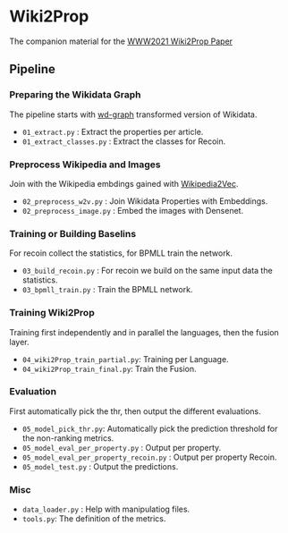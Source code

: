 # Wiki2Prop
The companion material for the [WWW2021 Wiki2Prop Paper](https://doi.org/10.1145/3442381.3450082)


## Pipeline

### Preparing the Wikidata Graph
The pipeline starts with [wd-graph](https://github.com/eXascaleInfolab/wd-graph) transformed version of Wikidata.

* `01_extract.py` : Extract the properties per article.
* `01_extract_classes.py` : Extract the classes for Recoin.

### Preprocess Wikipedia and Images
Join with the Wikipedia embdings gained with [Wikipedia2Vec](https://wikipedia2vec.github.io/wikipedia2vec/).

* `02_preprocess_w2v.py` : Join Wikidata Properties with Embeddings.
* `02_preprocess_image.py` : Embed the images with Densenet.

### Training or Building Baselins
For recoin collect the statistics, for BPMLL train the network.

* `03_build_recoin.py` : For recoin we build on the same input data the statistics.
* `03_bpmll_train.py` : Train the BPMLL network.

### Training Wiki2Prop
Training first independently and in parallel the languages, then the fusion layer.

* `04_wiki2Prop_train_partial.py`: Training per Language.
* `04_wiki2Prop_train_final.py`: Train the Fusion.

### Evaluation
First automatically pick the thr, then output the different evaluations.

* `05_model_pick_thr.py`: Automatically pick the prediction threshold for the non-ranking metrics.
* `05_model_eval_per_property.py` : Output per property.
* `05_model_eval_per_property_recoin.py` : Output per property Recoin.
* `05_model_test.py` : Output the predictions.


### Misc

* `data_loader.py` : Help with manipulatiog files.
* `tools.py`: The definition of the metrics.


